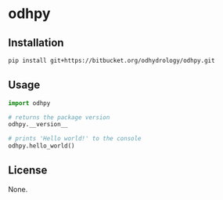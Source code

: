 # odhpy

## Installation

```bash
pip install git+https://bitbucket.org/odhydrology/odhpy.git
```

## Usage

```python
import odhpy

# returns the package version
odhpy.__version__

# prints 'Hello world!' to the console
odhpy.hello_world()
```

## License

None.
